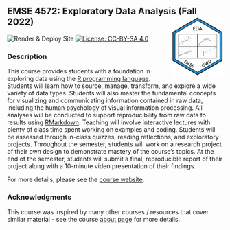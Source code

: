 
<!-- README.md is generated from README.Rmd. Please edit that file -->

## EMSE 4572: Exploratory Data Analysis (Fall 2022) <a href='https://github.com/emse-eda-gwu/2022-Fall'><img src='images/logo.png' align="right" height="139"/></a>

<!-- badges: start -->

![Render & Deploy
Site](https://github.com/emse-eda-gwu/2022-Fall/workflows/Render%20&%20Deploy%20Site/badge.svg)
[![License: CC-BY-SA
4.0](https://img.shields.io/badge/License-CC%20BY--SA-lightgrey)](https://creativecommons.org/licenses/by-sa/4.0/)
<!-- badges: end -->

### Description

This course provides students with a foundation in exploring data using
the [R programming language](https://www.r-project.org/). Students will
learn how to source, manage, transform, and explore a wide variety of
data types. Students will also master the fundamental concepts for
visualizing and communicating information contained in raw data,
including the human psychology of visual information processing. All
analyses will be conducted to support reproducibility from raw data to
results using [RMarkdown](https://bookdown.org/yihui/rmarkdown/).
Teaching will involve interactive lectures with plenty of class time
spent working on examples and coding. Students will be assessed through
in-class quizzes, reading reflections, and exploratory projects.
Throughout the semester, students will work on a research project of
their own design to demonstrate mastery of the course’s topics. At the
end of the semester, students will submit a final, reproducible report
of their project along with a 10-minute video presentation of their
findings.

For more details, please see the [course
website](https://eda.seas.gwu.edu/2022-Fall/).

### Acknowledgments

This course was inspired by many other courses / resources that cover
similar material - see the course [about
page](https://eda.seas.gwu.edu/2022-Fall/about.html) for more details.

